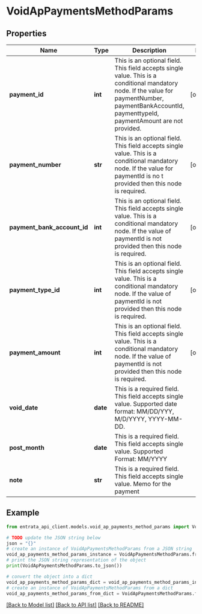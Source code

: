 # VoidApPaymentsMethodParams


## Properties

Name | Type | Description | Notes
------------ | ------------- | ------------- | -------------
**payment_id** | **int** | This is an optional field. This field accepts single value. This is a conditional mandatory node. If the value for paymentNumber, paymentBankAccountId, paymenttypeId, paymentAmount are not provided. | [optional] 
**payment_number** | **str** | This is an optional field. This field accepts single value. This is a conditional mandatory node. If the value for paymentId is no t provided then this node is required. | [optional] 
**payment_bank_account_id** | **int** | This is an optional field. This field accepts single value. This is a conditional mandatory node. If the value of paymentId is not provided then this node is required. | [optional] 
**payment_type_id** | **int** | This is an optional field. This field accepts single value. This is a conditional mandatory node. If the value of paymentId is not provided then this node is required. | [optional] 
**payment_amount** | **int** | This is an optional field. This field accepts single value. This is a conditional mandatory node. If the value of paymentId is not provided then this node is required. | [optional] 
**void_date** | **date** | This is a required field. This field accepts single value. Supported date format: MM/DD/YYY, M/D/YYYY, YYYY-MM-DD. | 
**post_month** | **date** | This is a required field. This field accepts single value. Supported Format: MM/YYYY | 
**note** | **str** | This is a required field. This field accepts single value. Memo for the payment | 

## Example

```python
from entrata_api_client.models.void_ap_payments_method_params import VoidApPaymentsMethodParams

# TODO update the JSON string below
json = "{}"
# create an instance of VoidApPaymentsMethodParams from a JSON string
void_ap_payments_method_params_instance = VoidApPaymentsMethodParams.from_json(json)
# print the JSON string representation of the object
print(VoidApPaymentsMethodParams.to_json())

# convert the object into a dict
void_ap_payments_method_params_dict = void_ap_payments_method_params_instance.to_dict()
# create an instance of VoidApPaymentsMethodParams from a dict
void_ap_payments_method_params_from_dict = VoidApPaymentsMethodParams.from_dict(void_ap_payments_method_params_dict)
```
[[Back to Model list]](../README.md#documentation-for-models) [[Back to API list]](../README.md#documentation-for-api-endpoints) [[Back to README]](../README.md)


